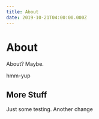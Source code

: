 ```yaml
---
title: About
date: 2019-10-21T04:00:00.000Z
---
```

# About

About? Maybe.

<div class="hmm"><span class="yup">hmm-yup</span></div>

## More Stuff

Just some testing. Another change
